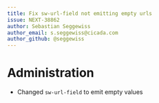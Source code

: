 ```yaml
---
title: Fix sw-url-field not emitting empty urls
issue: NEXT-38862
author: Sebastian Seggewiss
author_email: s.seggewiss@cicada.com
author_github: @seggewiss
---
```

# Administration
* Changed `sw-url-field` to emit empty values
